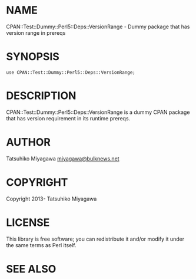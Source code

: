 # NAME

CPAN::Test::Dummy::Perl5::Deps::VersionRange - Dummy package that has version range in prereqs

# SYNOPSIS

    use CPAN::Test::Dummy::Perl5::Deps::VersionRange;

# DESCRIPTION

CPAN::Test::Dummy::Perl5::Deps::VersionRange is a dummy CPAN package
that has version requirement in its runtime prereqs.

# AUTHOR

Tatsuhiko Miyagawa <miyagawa@bulknews.net>

# COPYRIGHT

Copyright 2013- Tatsuhiko Miyagawa

# LICENSE

This library is free software; you can redistribute it and/or modify
it under the same terms as Perl itself.

# SEE ALSO
